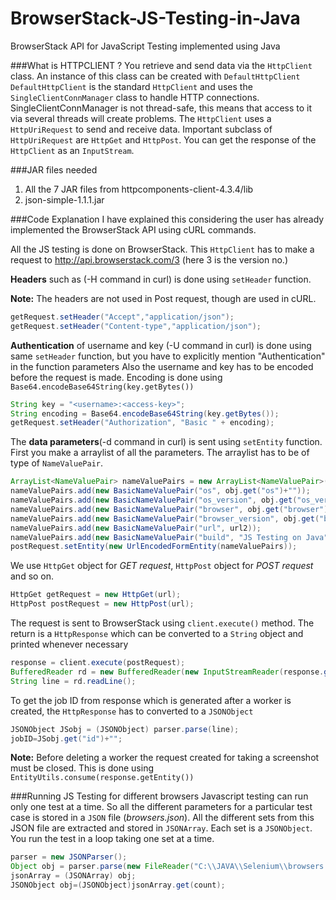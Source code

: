 BrowserStack-JS-Testing-in-Java
===============================

BrowserStack API for JavaScript Testing implemented using Java


###What is HTTPCLIENT ?
You retrieve and send data via the `HttpClient` class. An instance of this class can be created with `DefaultHttpClient`
`DefaultHttpClient` is the standard `HttpClient` and uses the `SingleClientConnManager` class to handle HTTP connections. 
SingleClientConnManager is not thread-safe, this means that access to it via several threads will create problems.
The `HttpClient` uses a `HttpUriRequest` to send and receive data. Important subclass of `HttpUriRequest` are `HttpGet` and `HttpPost`. 
You can get the response of the `HttpClient` as an `InputStream`.

###JAR files needed 
1. All the 7 JAR files from httpcomponents-client-4.3.4/lib 
2. json-simple-1.1.1.jar

###Code Explanation
I have explained this considering the user has already implemented the BrowserStack API using cURL commands.

All the JS testing is done on BrowserStack.
This `HttpClient` has to make a request to http://api.browserstack.com/3 (here 3 is the version no.)

**Headers** such as (-H command in curl) is done using `setHeader` function.

**Note:** The headers are not used in Post request, though are used in cURL.
```java
getRequest.setHeader("Accept","application/json");
getRequest.setHeader("Content-type","application/json");
```

**Authentication** of username and key (-U command in curl) is done using same `setHeader` function, but you have to explicitly mention "Authentication" in the function parameters
Also the username and key has to be encoded before the request is made. Encoding is done using `Base64.encodeBase64String(key.getBytes())`
```java
String key = "<username>:<access-key>";
String encoding = Base64.encodeBase64String(key.getBytes());
getRequest.setHeader("Authorization", "Basic " + encoding);
```

The **data parameters**(-d command in curl) is sent using `setEntity` function. 
First you make a arraylist of all the parameters. 
The arraylist has to be of type of `NameValuePair`.
```java
ArrayList<NameValuePair> nameValuePairs = new ArrayList<NameValuePair>();
nameValuePairs.add(new BasicNameValuePair("os", obj.get("os")+""));
nameValuePairs.add(new BasicNameValuePair("os_version", obj.get("os_version")+""));
nameValuePairs.add(new BasicNameValuePair("browser", obj.get("browser")+""));
nameValuePairs.add(new BasicNameValuePair("browser_version", obj.get("browser_version")+""));
nameValuePairs.add(new BasicNameValuePair("url", url2));
nameValuePairs.add(new BasicNameValuePair("build", "JS Testing on Java"));
postRequest.setEntity(new UrlEncodedFormEntity(nameValuePairs));
```

We use `HttpGet` object for *GET request*, `HttpPost` object for *POST request* and so on.
```java
HttpGet getRequest = new HttpGet(url);
HttpPost postRequest = new HttpPost(url);
```

The request is sent to BrowserStack using `client.execute()` method.
The return is a `HttpResponse` which can be converted to a `String` object and printed whenever necessary
```java
response = client.execute(postRequest);
BufferedReader rd = new BufferedReader(new InputStreamReader(response.getEntity().getContent()));
String line = rd.readLine();
```

To get the job ID from response which is generated after a worker is created, the `HttpResponse` has to converted to a `JSONObject`  
```java
JSONObject JSobj = (JSONObject) parser.parse(line);
jobID=JSobj.get("id")+"";
```

**Note:** Before deleting a worker the request created for taking a screenshot must be closed.
This is done using `EntityUtils.consume(response.getEntity())`

###Running JS Testing for different browsers
Javascript testing can run only one test at a time.
So all the different parameters for a particular test case is stored in a `JSON` file (*browsers.json*).
All the different sets from this JSON file are extracted and stored in `JSONArray`.
Each set is a `JSONObject`.
You run the test in a loop taking one set at a time.

```java
parser = new JSONParser();
Object obj = parser.parse(new FileReader("C:\\JAVA\\Selenium\\browsers.json"));
jsonArray = (JSONArray) obj;
JSONObject obj=(JSONObject)jsonArray.get(count);
```
